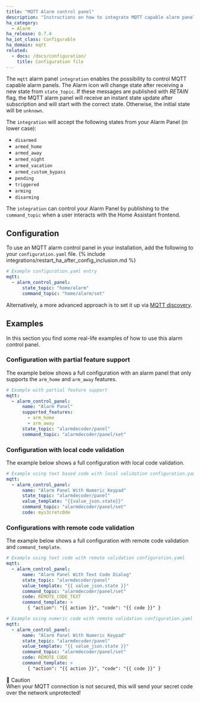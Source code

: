 ```yaml
---
title: "MQTT Alarm control panel"
description: "Instructions on how to integrate MQTT capable alarm panels into Home Assistant."
ha_category:
  - Alarm
ha_release: 0.7.4
ha_iot_class: Configurable
ha_domain: mqtt
related:
  - docs: /docs/configuration/
    title: Configuration file
---
```


The `mqtt` alarm panel `integration` enables the possibility to control MQTT capable alarm panels. The Alarm icon will change state after receiving a new state from `state_topic`. If these messages are published with *RETAIN* flag, the MQTT alarm panel will receive an instant state update after subscription and will start with the correct state. Otherwise, the initial state will be `unknown`.

The `integration` will accept the following states from your Alarm Panel (in lower case):

- `disarmed`
- `armed_home`
- `armed_away`
- `armed_night`
- `armed_vacation`
- `armed_custom_bypass`
- `pending`
- `triggered`
- `arming`
- `disarming`

The `integration` can control your Alarm Panel by publishing to the `command_topic` when a user interacts with the Home Assistant frontend.

## Configuration

To use an MQTT alarm control panel in your installation, add the following to your `configuration.yaml` file.
{% include integrations/restart_ha_after_config_inclusion.md %}

```yaml
# Example configuration.yaml entry
mqtt:
  - alarm_control_panel:
      state_topic: "home/alarm"
      command_topic: "home/alarm/set"
```

Alternatively, a more advanced approach is to set it up via [MQTT discovery](/integrations/mqtt/#mqtt-discovery).


## Examples

In this section you find some real-life examples of how to use this alarm control panel.

### Configuration with partial feature support

The example below shows a full configuration with an alarm panel that only supports the `arm_home` and `arm_away` features.


```yaml
# Example with partial feature support
mqtt:
  - alarm_control_panel:
      name: "Alarm Panel"
      supported_features:
        - arm_home
        - arm_away
      state_topic: "alarmdecoder/panel"
      command_topic: "alarmdecoder/panel/set"
```


### Configuration with local code validation

The example below shows a full configuration with local code validation.


```yaml
# Example using text based code with local validation configuration.yaml
mqtt:
  - alarm_control_panel:
      name: "Alarm Panel With Numeric Keypad"
      state_topic: "alarmdecoder/panel"
      value_template: "{{value_json.state}}"
      command_topic: "alarmdecoder/panel/set"
      code: mys3cretc0de
```


### Configurations with remote code validation

The example below shows a full configuration with remote code validation and `command_template`.


```yaml
# Example using text code with remote validation configuration.yaml
mqtt:
  - alarm_control_panel:
      name: "Alarm Panel With Text Code Dialog"
      state_topic: "alarmdecoder/panel"
      value_template: "{{ value_json.state }}"
      command_topic: "alarmdecoder/panel/set"
      code: REMOTE_CODE_TEXT
      command_template: >
        { "action": "{{ action }}", "code": "{{ code }}" }
```

```yaml
# Example using numeric code with remote validation configuration.yaml
mqtt:
  - alarm_control_panel:
      name: "Alarm Panel With Numeric Keypad"
      state_topic: "alarmdecoder/panel"
      value_template: "{{ value_json.state }}"
      command_topic: "alarmdecoder/panel/set"
      code: REMOTE_CODE
      command_template: >
        { "action": "{{ action }}", "code": "{{ code }}" }
```


🚨 Caution\
When your MQTT connection is not secured, this will send your secret code over the network unprotected!
 
